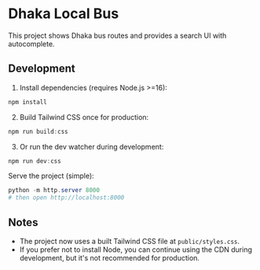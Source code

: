# Dhaka Local Bus

This project shows Dhaka bus routes and provides a search UI with autocomplete.

Development
-----------

1. Install dependencies (requires Node.js >=16):

```powershell
npm install
```

2. Build Tailwind CSS once for production:

```powershell
npm run build:css
```

3. Or run the dev watcher during development:

```powershell
npm run dev:css
```

Serve the project (simple):

```powershell
python -m http.server 8000
# then open http://localhost:8000
```

Notes
-----
- The project now uses a built Tailwind CSS file at `public/styles.css`.
- If you prefer not to install Node, you can continue using the CDN during development, but it's not recommended for production.
